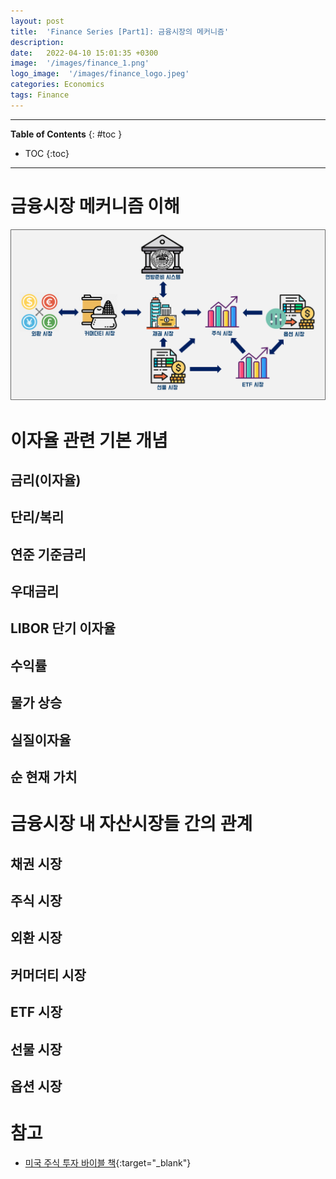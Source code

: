```yaml
---
layout: post
title:  'Finance Series [Part1]: 금융시장의 메커니즘'
description: 
date:   2022-04-10 15:01:35 +0300
image:  '/images/finance_1.png'
logo_image:  '/images/finance_logo.jpeg'
categories: Economics
tags: Finance
---
```

---

**Table of Contents**
{: #toc }
*  TOC
{:toc}

---


# 금융시장 메커니즘 이해

![](/images/finance_1.png)

# 이자율 관련 기본 개념

## 금리(이자율)

## 단리/복리

## 연준 기준금리

## 우대금리

## LIBOR 단기 이자율

## 수익률

## 물가 상승

## 실질이자율

## 순 현재 가치  

# 금융시장 내 자산시장들 간의 관계

## 채권 시장

## 주식 시장

## 외환 시장

## 커머더티 시장

## ETF 시장

## 선물 시장

## 옵션 시장  


# 참고
- [미국 주식 투자 바이블 책](http://www.kyobobook.co.kr/product/detailViewKor.laf?ejkGb=KOR&mallGb=KOR&barcode=9791160077131&orderClick=LAG&Kc=){:target="_blank"}